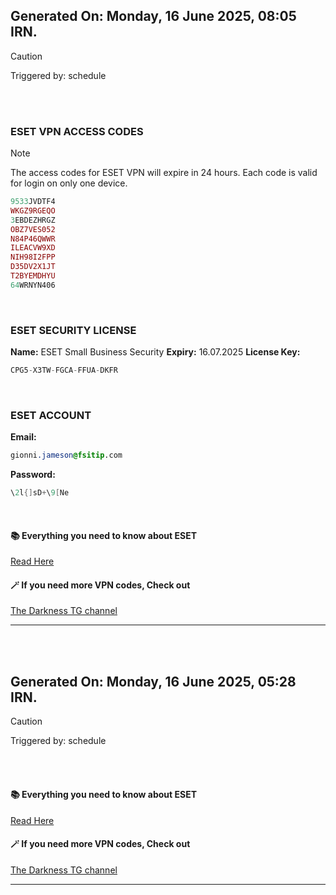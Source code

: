 ## Generated On: Monday, 16 June 2025, 08:05 IRN.

> [!CAUTION]
> Triggered by: schedule

<br></br>

### ESET VPN ACCESS CODES

> [!NOTE]
> The access codes for ESET VPN will expire in 24 hours.
> Each code is valid for login on only one device.

```ruby
9533JVDTF4
WKGZ9RGEQO
3EBDEZHRGZ
OBZ7VES052
N84P46QWWR
ILEACVW9XD
NIH98I2FPP
D35DV2X1JT
T2BYEMDHYU
64WRNYN406
```

</br>

### ESET SECURITY LICENSE

**Name:** ESET Small Business Security
**Expiry:** 16.07.2025
**License Key:**

```POV-Ray SDL
CPG5-X3TW-FGCA-FFUA-DKFR
```

</br>

### ESET ACCOUNT

**Email:**

```CSS
gionni.jameson@fsitip.com
```

**Password:**

```POV-Ray SDL
\2l{]sD+\9[Ne
```

</br>

#### 📚 Everything you need to know about ESET

[Read Here](https://t.me/F_NiREvil/2113)

#### 🪄 If you need more VPN codes, Check out

[The Darkness TG channel](https://t.me/Eset_key_trial)

---

<br></br>

## Generated On: Monday, 16 June 2025, 05:28 IRN.

> [!CAUTION]
> Triggered by: schedule

<br></br>

#### 📚 Everything you need to know about ESET

[Read Here](https://t.me/F_NiREvil/2113)

#### 🪄 If you need more VPN codes, Check out

[The Darkness TG channel](https://t.me/Eset_key_trial)

---

<br></br>

